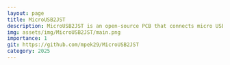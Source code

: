 ```yaml
---
layout: page
title: MicroUSB2JST
description: MicroUSB2JST is an open-source PCB that connects micro USB to JST-SH and JST-PH connectors.
img: assets/img/MicroUSB2JST/main.png
importance: 1
git: https://github.com/mpek29/MicroUSB2JST
category: 2025
---
```



